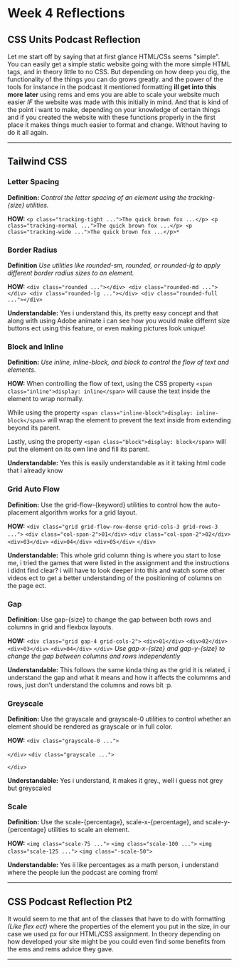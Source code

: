 # Week 4 Reflections

## CSS Units Podcast Reflection

Let me start off by saying that at first glance HTML/CSs seems "simple". You can easily get a simple static website going with the more simple HTML tags, and in theory little to no CSS. But depending on how deep you dig, the functionality of the things you can do grows greatly. and the power of the tools for instance in the podcast it mentioned formatting **ill get into this more later** using rems and ems you are able to scale your website much easier *IF* the website was made with this initially in mind. And that is kind of the point i want to make, depending on your knowledge of certain things and if you created the website with these functions properly in the first place it makes things much easier to format and change. Without having to do it all again.
***

## Tailwind CSS

### Letter Spacing

**Definition:** *Control the letter spacing of an element using the tracking-{size} utilities.*

**HOW:**  `<p class="tracking-tight ...">The quick brown fox ...</p>
          <p class="tracking-normal ...">The quick brown fox ...</p>
          <p class="tracking-wide ...">The quick brown fox ...</p>*`

### Border Radius

**Definition** *Use utilities like rounded-sm, rounded, or rounded-lg to apply different border radius sizes to an element.*

**HOW:** `<div class="rounded ..."></div>
        <div class="rounded-md ..."></div>
        <div class="rounded-lg ..."></div>
        <div class="rounded-full ..."></div>`

**Understandable:**  Yes i understand this, its pretty easy concept and that along with using Adobe animate i can see how you would make differnt size buttons ect using this feature, or even making pictures look unique!

### Block and Inline

**Definition:** *Use inline, inline-block, and block to control the flow of text and elements.*

**HOW:**
 When controlling the flow of text, using the CSS property
 `<span class="inline">display: inline</span>`
  will cause the text inside the element to wrap normally.

  While using the property `<span class="inline-block">display: inline-block</span>`
  will wrap the element to prevent the text inside from extending beyond its parent.

  Lastly, using the property `<span class="block">display: block</span>`
  will put the element on its own line and fill its parent.

  **Understandable:**  Yes this is easily understandable as it it taking html code that i already know

### Grid Auto Flow

**Definition:** Use the grid-flow-{keyword} utilities to control how the auto-placement algorithm works for a grid layout.

**HOW:** `<div class="grid grid-flow-row-dense grid-cols-3 grid-rows-3 ...">`
 `<div class="col-span-2">01</div>`
  `<div class="col-span-2">02</div>`
  `<div>03</div>`
  `<div>04</div>`
  `<div>05</div>`
`</div>`

  **Understandable:**  This whole grid column thing is where you start to lose me, i tried the games that were listed in the assignment and the instructions i didnt find clear? i will have to look deeper into this and watch some other videos ect to get a better understanding of the positioning of columns on the page ect.

### Gap

**Definition:** Use gap-{size} to change the gap between both rows and columns in grid and flexbox layouts.

**HOW:** `<div class="grid gap-4 grid-cols-2">`
 `<div>01</div>`
  `<div>02</div>`
 `<div>03</div>`
 `<div>04</div>`
`</div>`
*Use gap-x-{size} and gap-y-{size} to change the gap between columns and rows independently*

 **Understandable:** This follows the same kinda thing as the grid it is related, i understand the gap and what it means and how it affects the columnms and rows, just don't understand the columns and rows bit :p.

### Greyscale

**Definition:** Use the grayscale and grayscale-0 utilities to control whether an element should be rendered as grayscale or in full color.

**HOW:** `<div class="grayscale-0 ...">`
  <!-- ... -->
`</div>`
`<div class="grayscale ...">`
  <!-- ... -->
`</div>`

 **Understandable:** Yes i understand, it makes it grey., well i guess not grey but greyscaled

### Scale

**Definition:** Use the scale-{percentage}, scale-x-{percentage}, and scale-y-{percentage} utilities to scale an element.

**HOW:** `<img class="scale-75 ...">`
`<img class="scale-100 ...">`
`<img class="scale-125 ...">`
`<img class="-scale-50">`

**Understandable:** Yes ii like percentages as a math person, i understand where the people iun the podcast are coming from!
***

## CSS Podcast Reflection Pt2

It would seem to me that ant of the classes that have to do with formatting *(Like flex ect)* where the properties of the element you put in the size, in our case we used px for our HTML/CSS assignment. In theory depending on how developed your site might be you could even find some benefits from the ems and rems advice they gave.
***
